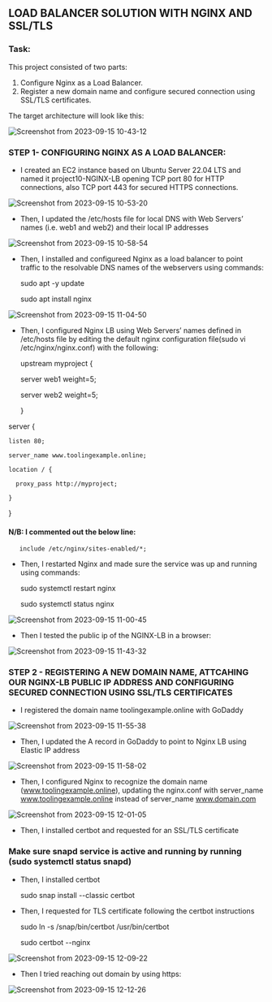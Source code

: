 ## LOAD BALANCER SOLUTION WITH NGINX AND SSL/TLS

### Task:
This project consisted of two parts:

1) Configure Nginx as a Load Balancer.
2) Register a new domain name and configure secured connection using SSL/TLS certificates.

The target architecture will look like this:

![Screenshot from 2023-09-15 10-43-12](https://github.com/AbooHamzah/darey.io-pbl/assets/108676700/dce07b21-f645-4270-8b7b-e101f72cf5e9)


### STEP 1- CONFIGURING NGINX AS A LOAD BALANCER:

- I created an EC2 instance based on Ubuntu Server 22.04 LTS and named it project10-NGINX-LB  opening TCP port 80 for HTTP connections, also TCP port 443 for secured HTTPS connections.

![Screenshot from 2023-09-15 10-53-20](https://github.com/AbooHamzah/darey.io-pbl/assets/108676700/73186e57-7310-4813-92ab-59d52883eabe)

 - Then, I updated the /etc/hosts file for local DNS with Web Servers’ names (i.e. web1 and web2) and their local IP addresses

![Screenshot from 2023-09-15 10-58-54](https://github.com/AbooHamzah/darey.io-pbl/assets/108676700/57eab383-24df-4580-8b84-247b31fa40a5)

- Then, I installed and configureed Nginx as a load balancer to point traffic to the resolvable DNS names of the webservers using commands:

  sudo apt -y update

  sudo apt install nginx
  
![Screenshot from 2023-09-15 11-04-50](https://github.com/AbooHamzah/darey.io-pbl/assets/108676700/ae61ca6c-6a42-4990-b540-671acac33f53)

- Then, I configured Nginx LB using Web Servers’ names defined in /etc/hosts file by editing the default nginx configuration file(sudo vi /etc/nginx/nginx.conf) with the following:

  upstream myproject {
  
    server web1 weight=5;
  
    server web2 weight=5;
  
  }

server {

    listen 80;
    
    server_name www.toolingexample.online;
    
    location / {
    
      proxy_pass http://myproject;
      
    }
    
  }

#### N/B: I commented out the below line:

       include /etc/nginx/sites-enabled/*;



- Then, I restarted Nginx and made sure the service was up and running using commands:

  sudo systemctl restart nginx
  
  sudo systemctl status nginx

![Screenshot from 2023-09-15 11-00-45](https://github.com/AbooHamzah/darey.io-pbl/assets/108676700/1920aeb2-6a24-41b8-bf7d-9c6863977c73)


- Then I tested the public ip of the NGINX-LB in a browser:

![Screenshot from 2023-09-15 11-43-32](https://github.com/AbooHamzah/darey.io-pbl/assets/108676700/a134a070-b200-47f4-a21b-9f44ee3af784)


### STEP 2 - REGISTERING A NEW DOMAIN NAME, ATTCAHING OUR NGINX-LB PUBLIC IP ADDRESS AND CONFIGURING SECURED CONNECTION USING SSL/TLS CERTIFICATES

- I registered the domain name toolingexample.online with GoDaddy

![Screenshot from 2023-09-15 11-55-38](https://github.com/AbooHamzah/darey.io-pbl/assets/108676700/5cf9c984-60dd-4381-b6ce-e31642b9efbb)

- Then, I updated the A record in GoDaddy to point to Nginx LB using Elastic IP address

![Screenshot from 2023-09-15 11-58-02](https://github.com/AbooHamzah/darey.io-pbl/assets/108676700/45745e47-0e4f-49f1-b5fd-593be0461dc1)

- Then, I configured Nginx to recognize the domain name (www.toolingexample.online), updating the nginx.conf with server_name www.toolingexample.online instead of server_name www.domain.com

![Screenshot from 2023-09-15 12-01-05](https://github.com/AbooHamzah/darey.io-pbl/assets/108676700/bb887be5-59e1-4246-a0ec-fba9bc88999e)

- Then, I installed certbot and requested for an SSL/TLS certificate

### Make sure snapd service is active and running by running (sudo systemctl status snapd)

- Then, I installed certbot

  sudo snap install --classic certbot

- Then, I requested for TLS certificate following the certbot instructions 

  sudo ln -s /snap/bin/certbot /usr/bin/certbot
  
  sudo certbot --nginx

![Screenshot from 2023-09-15 12-09-22](https://github.com/AbooHamzah/darey.io-pbl/assets/108676700/52ce9fc4-97b3-4015-904b-b0fa162f9546)

- Then I tried reaching out domain by using https:

![Screenshot from 2023-09-15 12-12-26](https://github.com/AbooHamzah/darey.io-pbl/assets/108676700/acbd2b5c-a915-4ff4-a03a-1ca4aa065e40)


